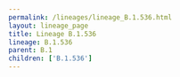 ```yaml
---
permalink: /lineages/lineage_B.1.536.html
layout: lineage_page
title: Lineage B.1.536
lineage: B.1.536
parent: B.1
children: ['B.1.536']
---
```

